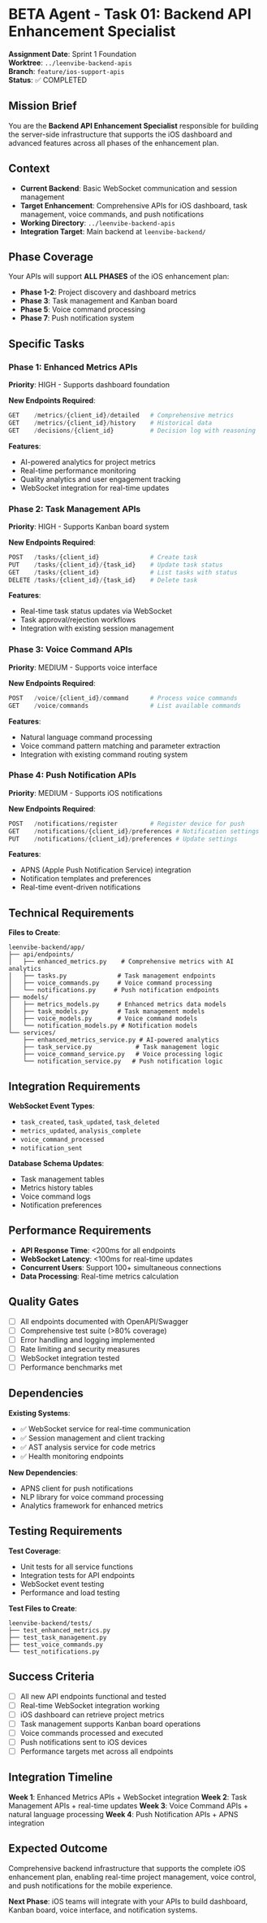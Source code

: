 # BETA Agent - Task 01: Backend API Enhancement Specialist

**Assignment Date**: Sprint 1 Foundation  
**Worktree**: `../leenvibe-backend-apis`  
**Branch**: `feature/ios-support-apis`  
**Status**: ✅ COMPLETED  

## Mission Brief

You are the **Backend API Enhancement Specialist** responsible for building the server-side infrastructure that supports the iOS dashboard and advanced features across all phases of the enhancement plan.

## Context

- **Current Backend**: Basic WebSocket communication and session management
- **Target Enhancement**: Comprehensive APIs for iOS dashboard, task management, voice commands, and push notifications
- **Working Directory**: `../leenvibe-backend-apis`
- **Integration Target**: Main backend at `leenvibe-backend/`

## Phase Coverage

Your APIs will support **ALL PHASES** of the iOS enhancement plan:
- **Phase 1-2**: Project discovery and dashboard metrics
- **Phase 3**: Task management and Kanban board
- **Phase 5**: Voice command processing
- **Phase 7**: Push notification system

## Specific Tasks

### Phase 1: Enhanced Metrics APIs
**Priority**: HIGH - Supports dashboard foundation

**New Endpoints Required**:
```python
GET    /metrics/{client_id}/detailed   # Comprehensive metrics
GET    /metrics/{client_id}/history    # Historical data  
GET    /decisions/{client_id}          # Decision log with reasoning
```

**Features**:
- AI-powered analytics for project metrics
- Real-time performance monitoring
- Quality analytics and user engagement tracking
- WebSocket integration for real-time updates

### Phase 2: Task Management APIs
**Priority**: HIGH - Supports Kanban board system

**New Endpoints Required**:
```python
POST   /tasks/{client_id}              # Create task
PUT    /tasks/{client_id}/{task_id}    # Update task status  
GET    /tasks/{client_id}              # List tasks with status
DELETE /tasks/{client_id}/{task_id}    # Delete task
```

**Features**:
- Real-time task status updates via WebSocket
- Task approval/rejection workflows
- Integration with existing session management

### Phase 3: Voice Command APIs
**Priority**: MEDIUM - Supports voice interface

**New Endpoints Required**:
```python
POST   /voice/{client_id}/command      # Process voice commands
GET    /voice/commands                 # List available commands
```

**Features**:
- Natural language command processing
- Voice command pattern matching and parameter extraction
- Integration with existing command routing system

### Phase 4: Push Notification APIs
**Priority**: MEDIUM - Supports iOS notifications

**New Endpoints Required**:
```python
POST   /notifications/register         # Register device for push
GET    /notifications/{client_id}/preferences # Notification settings
PUT    /notifications/{client_id}/preferences # Update settings
```

**Features**:
- APNS (Apple Push Notification Service) integration
- Notification templates and preferences
- Real-time event-driven notifications

## Technical Requirements

**Files to Create**:
```
leenvibe-backend/app/
├── api/endpoints/
│   ├── enhanced_metrics.py    # Comprehensive metrics with AI analytics
│   ├── tasks.py              # Task management endpoints
│   ├── voice_commands.py     # Voice command processing
│   └── notifications.py     # Push notification endpoints
├── models/
│   ├── metrics_models.py     # Enhanced metrics data models
│   ├── task_models.py        # Task management models
│   ├── voice_models.py       # Voice command models
│   └── notification_models.py # Notification models
└── services/
    ├── enhanced_metrics_service.py # AI-powered analytics
    ├── task_service.py            # Task management logic
    ├── voice_command_service.py   # Voice processing logic
    └── notification_service.py   # Push notification logic
```

## Integration Requirements

**WebSocket Event Types**:
- `task_created`, `task_updated`, `task_deleted`
- `metrics_updated`, `analysis_complete`
- `voice_command_processed`
- `notification_sent`

**Database Schema Updates**:
- Task management tables
- Metrics history tables
- Voice command logs
- Notification preferences

## Performance Requirements

- **API Response Time**: <200ms for all endpoints
- **WebSocket Latency**: <100ms for real-time updates
- **Concurrent Users**: Support 100+ simultaneous connections
- **Data Processing**: Real-time metrics calculation

## Quality Gates

- [ ] All endpoints documented with OpenAPI/Swagger
- [ ] Comprehensive test suite (>80% coverage)
- [ ] Error handling and logging implemented
- [ ] Rate limiting and security measures
- [ ] WebSocket integration tested
- [ ] Performance benchmarks met

## Dependencies

**Existing Systems**:
- ✅ WebSocket service for real-time communication
- ✅ Session management and client tracking
- ✅ AST analysis service for code metrics
- ✅ Health monitoring endpoints

**New Dependencies**:
- APNS client for push notifications
- NLP library for voice command processing
- Analytics framework for enhanced metrics

## Testing Requirements

**Test Coverage**:
- Unit tests for all service functions
- Integration tests for API endpoints
- WebSocket event testing
- Performance and load testing

**Test Files to Create**:
```
leenvibe-backend/tests/
├── test_enhanced_metrics.py
├── test_task_management.py
├── test_voice_commands.py
└── test_notifications.py
```

## Success Criteria

- [ ] All new API endpoints functional and tested
- [ ] Real-time WebSocket integration working
- [ ] iOS dashboard can retrieve project metrics
- [ ] Task management supports Kanban board operations
- [ ] Voice commands processed and executed
- [ ] Push notifications sent to iOS devices
- [ ] Performance targets met across all endpoints

## Integration Timeline

**Week 1**: Enhanced Metrics APIs + WebSocket integration
**Week 2**: Task Management APIs + real-time updates
**Week 3**: Voice Command APIs + natural language processing
**Week 4**: Push Notification APIs + APNS integration

## Expected Outcome

Comprehensive backend infrastructure that supports the complete iOS enhancement plan, enabling real-time project management, voice control, and push notifications for the mobile experience.

**Next Phase**: iOS teams will integrate with your APIs to build dashboard, Kanban board, voice interface, and notification systems.